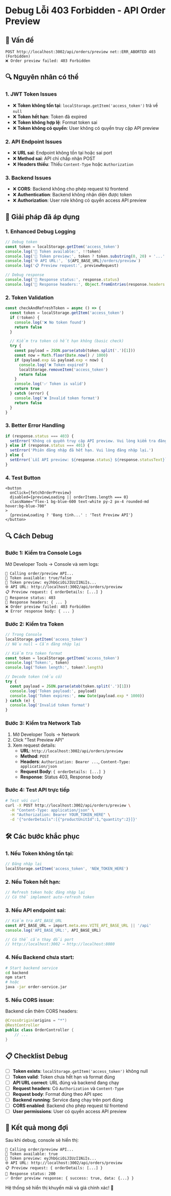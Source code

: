 # Debug Lỗi 403 Forbidden - API Order Preview

## 🚨 **Vấn đề**
```
POST http://localhost:3002/api/orders/preview net::ERR_ABORTED 403 (Forbidden)
❌ Order preview failed: 403 Forbidden
```

## 🔍 **Nguyên nhân có thể**

### **1. JWT Token Issues**
- ❌ **Token không tồn tại**: `localStorage.getItem('access_token')` trả về `null`
- ❌ **Token hết hạn**: Token đã expired
- ❌ **Token không hợp lệ**: Format token sai
- ❌ **Token không có quyền**: User không có quyền truy cập API preview

### **2. API Endpoint Issues**
- ❌ **URL sai**: Endpoint không tồn tại hoặc sai port
- ❌ **Method sai**: API chỉ chấp nhận POST
- ❌ **Headers thiếu**: Thiếu `Content-Type` hoặc `Authorization`

### **3. Backend Issues**
- ❌ **CORS**: Backend không cho phép request từ frontend
- ❌ **Authentication**: Backend không nhận diện được token
- ❌ **Authorization**: User role không có quyền access API preview

## 🔧 **Giải pháp đã áp dụng**

### **1. Enhanced Debug Logging**
```typescript
// Debug token
const token = localStorage.getItem('access_token')
console.log('🔑 Token available:', !!token)
console.log('🔑 Token preview:', token ? token.substring(0, 20) + '...' : 'null')
console.log('🌐 API URL:', `${API_BASE_URL}/orders/preview`)
console.log('📋 Preview request:', previewRequest)

// Debug response
console.log('📡 Response status:', response.status)
console.log('📡 Response headers:', Object.fromEntries(response.headers.entries()))
```

### **2. Token Validation**
```typescript
const checkAndRefreshToken = async () => {
  const token = localStorage.getItem('access_token')
  if (!token) {
    console.log('❌ No token found')
    return false
  }

  // Kiểm tra token có hết hạn không (basic check)
  try {
    const payload = JSON.parse(atob(token.split('.')[1]))
    const now = Math.floor(Date.now() / 1000)
    if (payload.exp && payload.exp < now) {
      console.log('❌ Token expired')
      localStorage.removeItem('access_token')
      return false
    }
    console.log('✅ Token is valid')
    return true
  } catch (error) {
    console.log('❌ Invalid token format')
    return false
  }
}
```

### **3. Better Error Handling**
```typescript
if (response.status === 403) {
  setError('Không có quyền truy cập API preview. Vui lòng kiểm tra đăng nhập.')
} else if (response.status === 401) {
  setError('Phiên đăng nhập đã hết hạn. Vui lòng đăng nhập lại.')
} else {
  setError(`Lỗi API preview: ${response.status} ${response.statusText}`)
}
```

### **4. Test Button**
```tsx
<button
  onClick={fetchOrderPreview}
  disabled={previewLoading || orderItems.length === 0}
  className="flex-1 bg-blue-600 text-white py-2 px-4 rounded-md hover:bg-blue-700"
>
  {previewLoading ? 'Đang tính...' : 'Test Preview API'}
</button>
```

## 🔍 **Cách Debug**

### **Bước 1: Kiểm tra Console Logs**
Mở Developer Tools → Console và xem logs:
```
🔄 Calling order/preview API...
🔑 Token available: true/false
🔑 Token preview: eyJhbGciOiJIUzI1NiIs...
🌐 API URL: http://localhost:3002/api/orders/preview
📋 Preview request: { orderDetails: [...] }
📡 Response status: 403
📡 Response headers: { ... }
❌ Order preview failed: 403 Forbidden
❌ Error response body: { ... }
```

### **Bước 2: Kiểm tra Token**
```javascript
// Trong Console
localStorage.getItem('access_token')
// Nếu null → Cần đăng nhập lại

// Kiểm tra token format
const token = localStorage.getItem('access_token')
console.log('Token:', token)
console.log('Token length:', token?.length)

// Decode token (nếu có)
try {
  const payload = JSON.parse(atob(token.split('.')[1]))
  console.log('Token payload:', payload)
  console.log('Token expires:', new Date(payload.exp * 1000))
} catch (e) {
  console.log('Invalid token format')
}
```

### **Bước 3: Kiểm tra Network Tab**
1. Mở Developer Tools → Network
2. Click "Test Preview API"
3. Xem request details:
   - **URL**: `http://localhost:3002/api/orders/preview`
   - **Method**: `POST`
   - **Headers**: `Authorization: Bearer ...`, `Content-Type: application/json`
   - **Request Body**: `{ orderDetails: [...] }`
   - **Response**: Status 403, Response body

### **Bước 4: Test API trực tiếp**
```bash
# Test với curl
curl -X POST http://localhost:3002/api/orders/preview \
  -H "Content-Type: application/json" \
  -H "Authorization: Bearer YOUR_TOKEN_HERE" \
  -d '{"orderDetails":[{"productUnitId":1,"quantity":2}]}'
```

## 🛠️ **Các bước khắc phục**

### **1. Nếu Token không tồn tại:**
```javascript
// Đăng nhập lại
localStorage.setItem('access_token', 'NEW_TOKEN_HERE')
```

### **2. Nếu Token hết hạn:**
```javascript
// Refresh token hoặc đăng nhập lại
// Có thể implement auto-refresh token
```

### **3. Nếu API endpoint sai:**
```typescript
// Kiểm tra API_BASE_URL
const API_BASE_URL = import.meta.env.VITE_API_BASE_URL || '/api'
console.log('API_BASE_URL:', API_BASE_URL)

// Có thể cần thay đổi port
// http://localhost:3002 → http://localhost:8080
```

### **4. Nếu Backend chưa start:**
```bash
# Start backend service
cd backend
npm start
# hoặc
java -jar order-service.jar
```

### **5. Nếu CORS issue:**
Backend cần thêm CORS headers:
```java
@CrossOrigin(origins = "*")
@RestController
public class OrderController {
    // ...
}
```

## 📋 **Checklist Debug**

- [ ] **Token exists**: `localStorage.getItem('access_token')` không null
- [ ] **Token valid**: Token chưa hết hạn và format đúng
- [ ] **API URL correct**: URL đúng và backend đang chạy
- [ ] **Request headers**: Có `Authorization` và `Content-Type`
- [ ] **Request body**: Format đúng theo API spec
- [ ] **Backend running**: Service đang chạy trên port đúng
- [ ] **CORS enabled**: Backend cho phép request từ frontend
- [ ] **User permissions**: User có quyền access API preview

## 🎯 **Kết quả mong đợi**

Sau khi debug, console sẽ hiển thị:
```
🔄 Calling order/preview API...
🔑 Token available: true
🔑 Token preview: eyJhbGciOiJIUzI1NiIs...
🌐 API URL: http://localhost:3002/api/orders/preview
📋 Preview request: { orderDetails: [...] }
📡 Response status: 200
✅ Order preview response: { success: true, data: {...} }
```

Hệ thống sẽ hiển thị khuyến mãi và giá chính xác! 🎉
